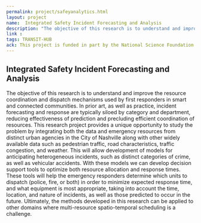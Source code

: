 ```yaml
---
permalink: project/safeyanalytics.html
layout: project
name:  Integrated Safety Incident Forecasting and Analysis
description: "The objective of this research is to understand and improve the resource coordination and dispatch mechanisms used by first responders in smart and connected communities. In prior art, as well as practice, incident forecasting and response are typically siloed by category and department, reducing effectiveness of prediction and precluding efficient coordination of resources. This research project provides a unique opportunity to study the problem by integrating both the data and emergency resources from distinct urban agencies in the City of Nashville along with other widely available data such as pedestrian traffic, road characteristics, traffic congestion, and weather. This will allow development of models for anticipating heterogeneous incidents, such as distinct categories of crime, as well as vehicular accidents. With these models we can develop decision support tools to optimize both resource allocation and response times. These tools will help the emergency responders determine which units to dispatch (police, fire, or both) in order to minimize expected response time, and what equipment is most appropriate, taking into account the time, location, and nature of incidents, as well as those predicted to occur in the future. Ultimately, the methods developed in this research can be applied to other domains where multi-resource spatio-temporal scheduling is a challenge."
link : 
tags: TRANSIT-HUB 
ack: This project is funded in part by the National Science Foundation under award CNS-1640624.
---
```


## Integrated Safety Incident Forecasting and Analysis

The objective of this research is to understand and improve the resource coordination and dispatch mechanisms used by first responders in smart and connected communities. In prior art, as well as practice, incident forecasting and response are typically siloed by category and department, reducing effectiveness of prediction and precluding efficient coordination of resources. This research project provides a unique opportunity to study the problem by integrating both the data and emergency resources from distinct urban agencies in the City of Nashville along with other widely available data such as pedestrian traffic, road characteristics, traffic congestion, and weather. This will allow development of models for anticipating heterogeneous incidents, such as distinct categories of crime, as well as vehicular accidents. With these models we can develop decision support tools to optimize both resource allocation and response times. These tools will help the emergency responders determine which units to dispatch (police, fire, or both) in order to minimize expected response time, and what equipment is most appropriate, taking into account the time, location, and nature of incidents, as well as those predicted to occur in the future. Ultimately, the methods developed in this research can be applied to other domains where multi-resource spatio-temporal scheduling is a challenge.